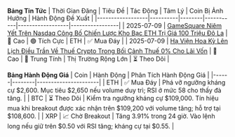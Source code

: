 **Bảng Tin Tức**
| Thời Gian Đăng | Tiêu Đề | Tác Động | Tâm Lý | Coin Bị Ảnh Hưởng | Hành Động Đề Xuất |
|------------------|----------|--------|-----------|------------------|-----------------|
| 2025-07-09 | [GameSquare Niêm Yết Trên Nasdaq Công Bố Chiến Lược Kho Bạc ETH Trị Giá 100 Triệu Đô La](https://www.tradingview.com/news/cryptonews:b59fcc402094b:0-live-crypto-news-today-latest-updates-for-july-9-2025-nasdaq-listed-gamesquare-announces-100m-eth-treasury-strategy/) | 🚨 Cao | 🟢 Tích Cực | ETH | ✅ Mua Đáy |
| 2025-07-09 | [Hạ Viện Hoa Kỳ Lên Lịch Điều Trần Về Thuế Crypto Trong Bối Cảnh Thuế 0% Cho Lãi Vốn](https://coinfomania.com/us-crypto-tax-hearing-july-2025/) | 🚨 Cao | 🔵 Trung Tính | Thị Trường Rộng Lớn | ⏳ Theo Dõi |

**Bảng Hành Động Giá**
| Coin | Hành Động | Phân Tích Hành Động Giá |
|------|--------|----------------------|
| ETH | ✅ Mua Đáy | Phá vỡ ngưỡng kháng cự $2,600. Mục tiêu $2,650 nếu volume duy trì; RSI ở mức 58 cho thấy đà tăng. |
| BTC | ⏳ Theo Dõi | Kiểm tra ngưỡng kháng cự $109,000. Tín hiệu mua khi breakout được xác nhận trên $109,200 với volume tăng; hỗ trợ tại $108,600. |
| XRP | 📈 Chờ Breakout | Tăng 3.91% trong 24 giờ. Vào lệnh long nếu giữ trên $0.50 với RSI tăng; kháng cự tại $0.55. |